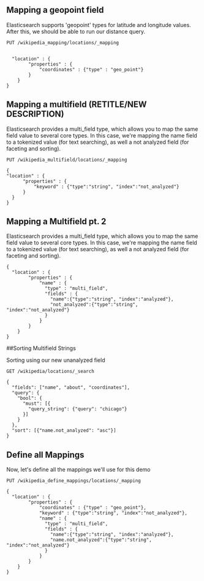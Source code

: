 ## Mapping a geopoint field

Elasticsearch supports 'geopoint' types for latitude and longitude values. After this, we should be able to run our distance query.

`PUT /wikipedia_mapping/locations/_mapping`



```

  "location" : {
        "properties" : {
            "coordinates" : {"type" : "geo_point"}
        }
    }
}
```

## Mapping a multifield (RETITLE/NEW DESCRIPTION)

Elasticsearch provides a multi_field type, which allows you to map the same field value to several core types. In this case, we're mapping the name field to a tokenized value (for text searching), as well a not analyzed field (for faceting and sorting).

`PUT /wikipedia_multifield/locations/_mapping`



  ```
  {
  "location" : {
        "properties" : {
            "keyword" : {"type":"string", "index":"not_analyzed"}
        }
    }
}
```

## Mapping a Multifield pt. 2
 Elasticsearch provides a multi_field type, which allows you to map the same field value to several core types. In this case, we're mapping the name field to a tokenized value (for text searching), as well a not analyzed field (for faceting and sorting).

```
{
  "location" : {
        "properties" : {
            "name" : {
              "type" : "multi_field",
              "fields" : {
                "name":{"type":"string", "index":"analyzed"},
                "not_analyzed":{"type":"string", "index":"not_analyzed"}
              }
            }
        }
    }
}
```

##Sorting Multifield Strings

Sorting using our new unanalyzed field

`GET /wikipedia/locations/_search`

```
{
  "fields": ["name", "about", "coordinates"],
  "query": {
    "bool": {
      "must": [{
        "query_string": {"query": "chicago"}
      }]
    }
  },
  "sort": [{"name.not_analyzed": "asc"}]
}
```

## Define all Mappings

Now, let's define all the mappings we'll use for this demo

`PUT /wikipedia_define_mappings/locations/_mapping`

```
{
  "location" : {
        "properties" : {
            "coordinates" : {"type" : "geo_point"},
            "keyword" : {"type":"string", "index":"not_analyzed"},
            "name" : {
              "type" : "multi_field",
              "fields" : {
                "name":{"type":"string", "index":"analyzed"},
                "name.not_analyzed":{"type":"string", "index":"not_analyzed"}
              }
            }
        }
    }
}
```
